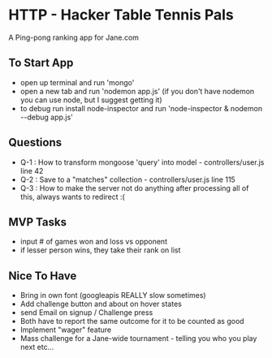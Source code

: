 HTTP - Hacker Table Tennis Pals
=======================
A Ping-pong ranking app for Jane.com

To Start App
-----------------
- open up terminal and run 'mongo'
- open a new tab and run 'nodemon app.js' (if you don't have nodemon you can use node, but I suggest getting it)
- to debug run install node-inspector and run 'node-inspector & nodemon --debug app.js'

Questions
-----------------
- Q-1 : How to transform mongoose 'query' into model - controllers/user.js line 42
- Q-2 : Save to a "matches" collection - controllers/user.js line 115
- Q-3 : How to make the server not do anything after processing all of this, always wants to redirect :(


MVP Tasks
-----------------
- input # of games won and loss vs opponent
- if lesser person wins, they take their rank on list



Nice To Have
-----------------
- Bring in own font (googleapis REALLY slow sometimes)
- Add challenge button and about on hover states
- send Email on signup / Challenge press
- Both have to report the same outcome for it to be counted as good
- Implement "wager" feature
- Mass challenge for a Jane-wide tournament - telling you who you play next etc...
